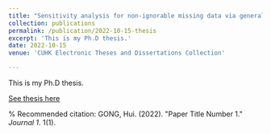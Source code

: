 ```yaml
---
title: "Sensitivity analysis for non-ignorable missing data via generalized estimating equation"
collection: publications
permalink: /publication/2022-10-15-thesis
excerpt: 'This is my Ph.D thesis.'
date: 2022-10-15
venue: 'CUHK Electronic Theses and Dissertations Collection'

---
```

This is my Ph.D thesis.

[See thesis here](https://repository.lib.cuhk.edu.hk/en/item/cuhk-3220286?solr_nav%5Bid%5D=6ee335839ef6dc4cc066&solr_nav%5Bpage%5D=0&solr_nav%5Boffset%5D=3)

% Recommended citation: GONG, Hui. (2022). "Paper Title Number 1." <i>Journal 1</i>. 1(1).
